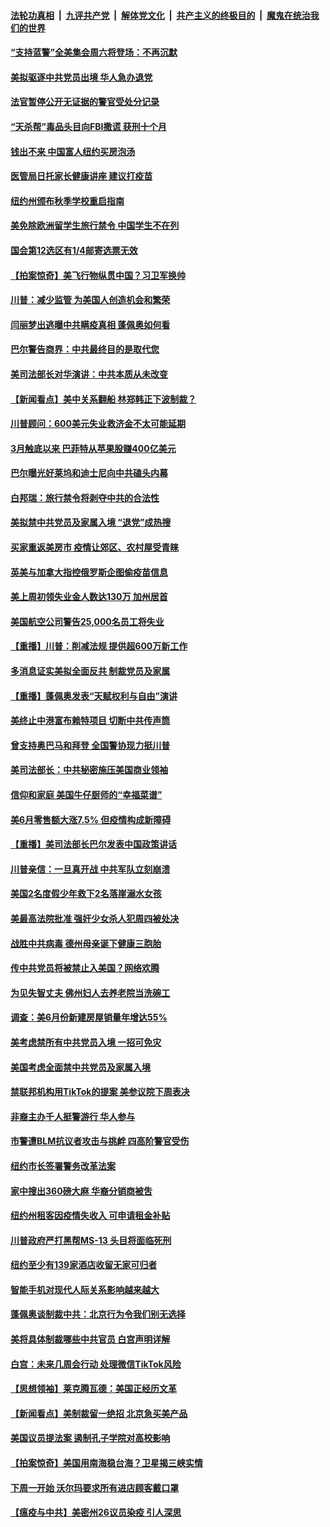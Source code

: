 ####  [法轮功真相](../../../../basic/blob/master/README.md?t=07171702) &nbsp;|&nbsp; [九评共产党](../../../../9ping.md/blob/master/README.md?t=07171702) &nbsp;|&nbsp; [解体党文化](../../../../jtdwh.md/blob/master/README.md?t=07171702)  &nbsp;|&nbsp; [共产主义的终极目的](../../../../gczydzjmd.md/blob/master/README.md?t=07171702) &nbsp;|&nbsp; [魔鬼在统治我们的世界](../../../../mgztzwmdsj.md/blob/master/README.md?t=07171702) 

#### [“支持蓝警”全美集会周六将登场：不再沉默](../pages/nsc412/n12262743.md?t=07171702) 

#### [美拟驱逐中共党员出境  华人急办退党](../pages/nsc412/n12262516.md?t=07171702) 

#### [法官暂停公开无证据的警官受处分记录](../pages/nsc412/n12262521.md?t=07171702) 

#### [“天杀帮”毒品头目向FBI撒谎 获刑十个月](../pages/nsc412/n12262508.md?t=07171702) 

#### [钱出不来 中国富人纽约买房泡汤](../pages/nsc412/n12262593.md?t=07171702) 

#### [医管局日托家长健康讲座 建议打疫苗](../pages/nsc412/n12262598.md?t=07171702) 

#### [纽约州颁布秋季学校重启指南](../pages/nsc412/n12262585.md?t=07171702) 

#### [美免除欧洲留学生旅行禁令 中国学生不在列](../pages/nsc412/n12262630.md?t=07171702) 

#### [国会第12选区有1/4邮寄选票无效](../pages/nsc412/n12262583.md?t=07171702) 

#### [【拍案惊奇】美飞行物纵贯中国？习卫军换帅](../pages/nsc412/n12262420.md?t=07171702) 

#### [川普：减少监管 为美国人创造机会和繁荣](../pages/nsc412/n12262306.md?t=07171702) 

#### [闫丽梦出逃曝中共瞒疫真相 蓬佩奥如何看](../pages/nsc412/n12262248.md?t=07171702) 

#### [巴尔警告商界：中共最终目的是取代您](../pages/nsc412/n12262126.md?t=07171702) 

#### [美司法部长对华演讲：中共本质从未改变](../pages/nsc412/n12261835.md?t=07171702) 

#### [【新闻看点】美中关系翻船 林郑韩正下波制裁？](../pages/nsc412/n12261937.md?t=07171702) 

#### [川普顾问：600美元失业救济金不太可能延期](../pages/nsc412/n12261868.md?t=07171702) 

#### [3月触底以来 巴菲特从苹果股赚400亿美元](../pages/nsc412/n12261852.md?t=07171702) 

#### [巴尔曝光好莱坞和迪士尼向中共磕头内幕](../pages/nsc412/n12261646.md?t=07171702) 

#### [白邦瑞：旅行禁令将剥夺中共的合法性](../pages/nsc412/n12261893.md?t=07171702) 

#### [美拟禁中共党员及家属入境 “退党”成热搜](../pages/nsc412/n12261905.md?t=07171702) 

#### [买家重返美房市 疫情让郊区、农村屋受青睐](../pages/nsc412/n12261527.md?t=07171702) 

#### [英美与加拿大指控俄罗斯企图偷疫苗信息](../pages/nsc412/n12261826.md?t=07171702) 

#### [美上周初领失业金人数达130万 加州居首](../pages/nsc412/n12261188.md?t=07171702) 

#### [美国航空公司警告25,000名员工将失业](../pages/nsc412/n12261545.md?t=07171702) 

#### [【重播】川普：削减法规 提供超600万新工作](../pages/nsc412/n12259335.md?t=07171702) 

#### [多消息证实美拟全面反共 制裁党员及家属](../pages/nsc412/n12261505.md?t=07171702) 

#### [【重播】蓬佩奥发表“天赋权利与自由”演讲](../pages/nsc412/n12259340.md?t=07171702) 

#### [美终止中港富布赖特项目 切断中共传声筒](../pages/nsc412/n12261266.md?t=07171702) 

#### [曾支持奥巴马和拜登 全国警协现力挺川普](../pages/nsc412/n12261092.md?t=07171702) 

#### [美司法部长：中共秘密施压美国商业领袖](../pages/nsc412/n12261127.md?t=07171702) 

#### [信仰和家庭 美国牛仔厨师的“幸福菜谱”](../pages/nsc412/n12260836.md?t=07171702) 

#### [美6月零售额大涨7.5% 但疫情构成新障碍](../pages/nsc412/n12260823.md?t=07171702) 

#### [【重播】美司法部长巴尔发表中国政策讲话](../pages/nsc412/n12259336.md?t=07171702) 

#### [川普亲信：一旦真开战 中共军队立刻崩溃](../pages/nsc412/n12261039.md?t=07171702) 

#### [美国2名度假少年救下2名落崖溺水女孩](../pages/nsc412/n12259372.md?t=07171702) 

#### [美最高法院批准 强奸少女杀人犯周四被处决](../pages/nsc412/n12260676.md?t=07171702) 

#### [战胜中共病毒 德州母亲诞下健康三胞胎](../pages/nsc412/n12260674.md?t=07171702) 

#### [传中共党员将被禁止入美国？网络欢腾](../pages/nsc412/n12260330.md?t=07171702) 

#### [为见失智丈夫 佛州妇人去养老院当洗碗工](../pages/nsc412/n12260055.md?t=07171702) 

#### [调查：美6月份新建房屋销量年增达55%](../pages/nsc412/n12260670.md?t=07171702) 

#### [美考虑禁所有中共党员入境 一招可免灾](../pages/nsc412/n12260393.md?t=07171702) 

#### [美国考虑全面禁中共党员及家属入境](../pages/nsc412/n12260176.md?t=07171702) 

#### [禁联邦机构用TikTok的提案 美参议院下周表决](../pages/nsc412/n12259889.md?t=07171702) 

#### [非裔主办千人挺警游行  华人参与](../pages/nsc412/n12259596.md?t=07171702) 

#### [市警遭BLM抗议者攻击与挑衅  四高阶警官受伤](../pages/nsc412/n12259569.md?t=07171702) 

#### [纽约市长签署警务改革法案](../pages/nsc412/n12259551.md?t=07171702) 

#### [家中搜出360磅大麻  华裔分销商被吿](../pages/nsc412/n12259554.md?t=07171702) 

#### [纽约州租客因疫情失收入  可申请租金补贴](../pages/nsc412/n12259548.md?t=07171702) 

#### [川普政府严打黑帮MS-13 头目将面临死刑](../pages/nsc412/n12259640.md?t=07171702) 

#### [纽约至少有139家酒店收留无家可归者](../pages/nsc412/n12259590.md?t=07171702) 

#### [智能手机对现代人际关系影响越来越大](../pages/nsc412/n12258170.md?t=07171702) 

#### [蓬佩奥谈制裁中共：北京行为令我们别无选择](../pages/nsc412/n12259250.md?t=07171702) 

#### [美将具体制裁哪些中共官员 白宫声明详解](../pages/nsc412/n12259236.md?t=07171702) 

#### [白宫：未来几周会行动 处理微信TikTok风险](../pages/nsc412/n12259202.md?t=07171702) 

#### [【思想领袖】莱克腾瓦德：美国正经历文革](../pages/nsc412/n11896002.md?t=07171702) 

#### [【新闻看点】美制裁留一绝招 北京急买美产品](../pages/nsc412/n12258785.md?t=07171702) 

#### [美国议员提法案 遏制孔子学院对高校影响](../pages/nsc412/n12258970.md?t=07171702) 

#### [【拍案惊奇】美国用南海稳台海？卫星揭三峡实情](../pages/nsc412/n12259484.md?t=07171702) 

#### [下周一开始 沃尔玛要求所有进店顾客戴口罩](../pages/nsc412/n12259160.md?t=07171702) 

#### [【瘟疫与中共】美密州26议员染疫 引人深思](../pages/nsc412/n12258772.md?t=07171702) 

